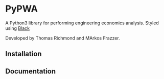 # PyPWA

A Python3 library for performing engineering economics analysis. Styled using [Black](https://github.com/psf/black)

Developed by Thomas Richmond and MArkos Frazzer.

## Installation

## Documentation


